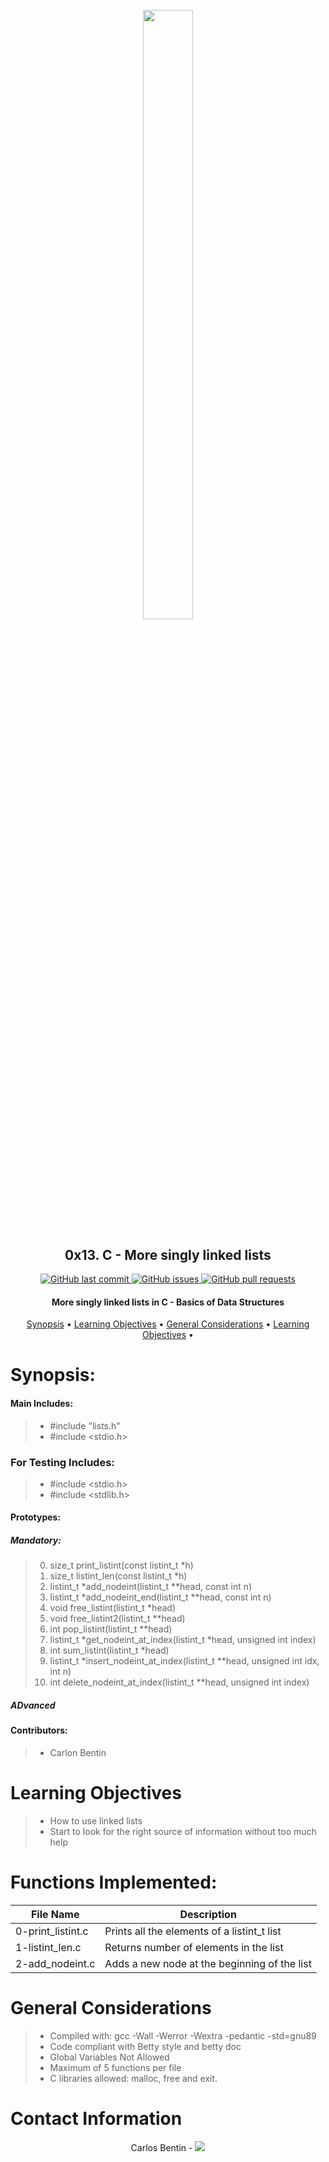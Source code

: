 <h1 align="center" >
<br>
    <img src="https://assets.website-files.com/6105315644a26f77912a1ada/610540e8b4cd6969794fe673_Holberton_School_logo-04-04.svg" height="50%" width="40%">
</h1>

<h2 align="center">
    0x13. C - More singly linked lists
</h2>

<p align="center">
    <a href="https://github.com/Benkdel/holbertonschool-low_level_programming/commits/main">
        <img src="https://img.shields.io/github/last-commit/Benkdel/holbertonschool-low_level_programming.svg?style=flat-square&logo=github&logoColor=white" alt="GitHub last commit">
    </a>
    <a href="https://github.com/Benkdel/holbertonschool-low_level_programming/issues">
    <img src="https://img.shields.io/github/issues-raw/Benkdel/holbertonschool-low_level_programming.svg?style=flat-square&logo=github&logoColor=white"
         alt="GitHub issues">
    </a>
    <a href="https://github.com/Benkdel/holbertonschool-low_level_programming/pulls">
    <img src="https://img.shields.io/github/issues-pr-raw/Benkdel/holbertonschool-low_level_programming.svg?style=flat-square&logo=github&logoColor=white"
         alt="GitHub pull requests">
    </a>
</p>

<h4 align="center"> More singly linked lists in C - Basics of Data Structures </h4>

<p align="center">
    <a href="#Synopsis">Synopsis</a> •
    <a href="#Learning Objectives">Learning Objectives</a> •
    <a href="#General Considerations">General Considerations</a> •
    <a href="#Contact Information">Learning Objectives</a> •
</p>


# 

# Synopsis:
#### Main Includes:
> * #include "lists.h"
> * #include <stdio.h>


### For Testing Includes:
> * #include <stdio.h>
> * #include <stdlib.h>

#### Prototypes:
##### Mandatory:
> 0. size_t print_listint(const listint_t *h)
> 1. size_t listint_len(const listint_t *h)
> 2. listint_t *add_nodeint(listint_t **head, const int n)
> 3. listint_t *add_nodeint_end(listint_t **head, const int n)
> 4. void free_listint(listint_t *head)
> 5. void free_listint2(listint_t **head)
> 6. int pop_listint(listint_t **head)
> 7. listint_t *get_nodeint_at_index(listint_t *head, unsigned int index)
> 8. int sum_listint(listint_t *head)
> 9. listint_t *insert_nodeint_at_index(listint_t **head, unsigned int idx, int n)
> 10. int delete_nodeint_at_index(listint_t **head, unsigned int index)
##### ADvanced

#### Contributors:
> * Carlon Bentin

# Learning Objectives

> * How to use linked lists
> * Start to look for the right source of information without too much help

# Functions Implemented:

|             File Name                  |   Description    				   | 
|----------------------------------------|-------------------------------------------------|
| 0-print_listint.c                      | Prints all the elements of a listint_t list     |
| 1-listint_len.c	                 | Returns number of elements in the list	   |
| 2-add_nodeint.c			 | Adds a new node at the beginning of the list    |



# General Considerations
> * Compiled with: gcc -Wall -Werror -Wextra -pedantic -std=gnu89
> * Code compliant with Betty style and betty doc
> * Global Variables Not Allowed
> * Maximum of 5 functions per file
> * C libraries allowed: malloc, free and exit.

# Contact Information

<p align="center">
Carlos Bentin -
<a href="https://github.com/Benkdel">
        <img src="https://img.shields.io/badge/Carlos-mainPage-blue">
</a>
</p>
